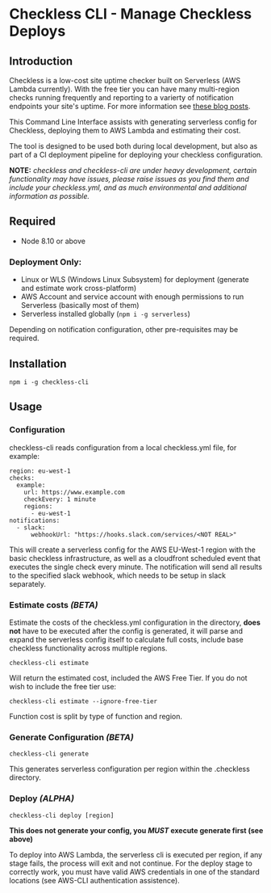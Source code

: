 # Checkless CLI - Manage Checkless Deploys

## Introduction

Checkless is a low-cost site uptime checker built on Serverless (AWS Lambda currently). With the free tier you can have many multi-region checks running frequently and reporting to a varierty of notification endpoints your site's uptime. For more information see [these blog posts](https://www.tegud.net/tag/checkless/).

This Command Line Interface assists with generating serverless config for Checkless, deploying them to AWS Lambda and estimating their cost.

The tool is designed to be used both during local development, but also as part of a CI deployment pipeline for deploying your checkless configuration.

**NOTE:** *checkless and checkless-cli are under heavy development, certain functionality may have issues, please raise issues as you find them and include your checkless.yml, and as much environmental and additional information as possible.*

## Required

- Node 8.10 or above

### Deployment Only: 
- Linux or WLS (Windows Linux Subsystem) for deployment (generate and estimate work cross-platform) 
- AWS Account and service account with enough permissions to run Serverless (basically most of them)
- Serverless installed globally (`npm i -g serverless`)

Depending on notification configuration, other pre-requisites may be required.

## Installation

`npm i -g checkless-cli`

## Usage

### Configuration

checkless-cli reads configuration from a local checkless.yml file, for example:

```
region: eu-west-1
checks:
  example:
    url: https://www.example.com
    checkEvery: 1 minute
    regions:
      - eu-west-1
notifications:
  - slack:
      webhookUrl: "https://hooks.slack.com/services/<NOT REAL>"
```
This will create a serverless config for the AWS EU-West-1 region with the basic checkless infrastructure, as well as a cloudfront scheduled event that executes the single check every minute. The notification will send all results to the specified slack webhook, which needs to be setup in slack separately.

### Estimate costs *(BETA)*

Estimate the costs of the checkless.yml configuration in the directory, **does not** have to be executed after the config is generated, it will parse and expand the serverless config itself to calculate full costs, include base checkless functionality across multiple regions.

`checkless-cli estimate`

Will return the estimated cost, included the AWS Free Tier.  If you do not wish to include the free tier use:

`checkless-cli estimate --ignore-free-tier`

Function cost is split by type of function and region.

### Generate Configuration *(BETA)*

`checkless-cli generate`

This generates serverless configuration per region within the .checkless directory. 

### Deploy *(ALPHA)*

`checkless-cli deploy [region]`

**This does not generate your config, you *MUST* execute generate first (see above)**

To deploy into AWS Lambda, the serverless cli is executed per region, if any stage fails, the process will exit and not continue. For the deploy stage to correctly work, you must have valid AWS credentials in one of the standard locations (see AWS-CLI authentication assistence).
